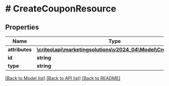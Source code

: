 # # CreateCouponResource

## Properties

Name | Type | Description | Notes
------------ | ------------- | ------------- | -------------
**attributes** | [**\criteo\api\marketingsolutions\v2024_04\Model\CreateCoupon**](CreateCoupon.md) |  | [optional]
**id** | **string** |  | [optional]
**type** | **string** |  | [optional]

[[Back to Model list]](../../README.md#models) [[Back to API list]](../../README.md#endpoints) [[Back to README]](../../README.md)
